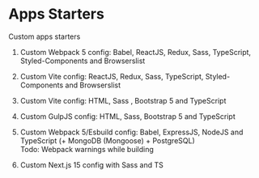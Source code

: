 # Apps Starters

Custom apps starters

1. Custom Webpack 5 config: Babel, ReactJS, Redux, Sass, TypeScript, Styled-Components and Browserslist

2. Custom Vite config: ReactJS, Redux, Sass, TypeScript, Styled-Components and Browserslist

3. Custom Vite config: HTML, Sass , Bootstrap 5 and TypeScript

4. Custom GulpJS config: HTML, Sass, Bootstrap 5 and TypeScript

5. Custom Webpack 5/Esbuild config: Babel, ExpressJS, NodeJS and TypeScript (+ MongoDB (Mongoose) + PostgreSQL)\
   Todo: Webpack warnings while building

6. Custom Next.js 15 config with Sass and TS
